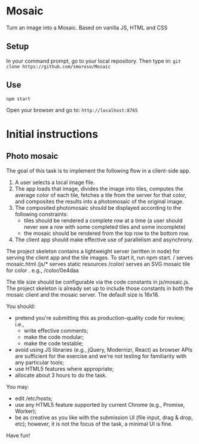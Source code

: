 # Mosaic
Turn an image into a Mosaic. Based on vanilla JS, HTML and CSS

## Setup
In your command prompt, go to your local repository. Then type in:
`git clone https://github.com/smoroso/Mosaic`

## Use
`npm start`

Open your browser and go to:
`http://localhost:8765`

# Initial instructions
Photo mosaic
------------

The goal of this task is to implement the following flow in a client-side app.
1. A user selects a local image file.
2. The app loads that image, divides the image into tiles, computes the average
   color of each tile, fetches a tile from the server for that color, and
   composites the results into a photomosaic of the original image.
3. The composited photomosaic should be displayed according to the following
   constraints:
    - tiles should be rendered a complete row at a time (a user should never
      see a row with some completed tiles and some incomplete)
    - the mosaic should be rendered from the top row to the bottom row.
4. The client app should make effective use of parallelism and asynchrony.

The project skeleton contains a lightweight server (written in node) for
serving the client app and the tile images. To start it, run npm start.
  /              serves mosaic.html
  /js/*          serves static resources
  /color/<hex>   serves an SVG mosaic tile for color <hex>.  e.g., /color/0e4daa

The tile size should be configurable via the code constants in js/mosaic.js.
The project skeleton is already set up to include those constants in both the
mosaic client and the mosaic server.  The default size is 16x16.

You should:
 - pretend you're submitting this as production-quality code for review; i.e.,
   - write effective comments;
   - make the code modular;
   - make the code testable;
 - avoid using JS libraries (e.g., jQuery, Modernizr, React) as browser APIs
   are sufficient for the exercise and we're not testing for familiarity with
   any particular tools;
 - use HTML5 features where appropriate;
 - allocate about 3 hours to do the task.

You may:
 - edit /etc/hosts;
 - use any HTML5 feature supported by current Chrome (e.g., Promise, Worker);
 - be as creative as you like with the submission UI (file input, drag & drop,
   etc); however, it is not the focus of the task, a minimal UI is fine.

Have fun!
